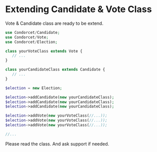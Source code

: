 # Extending Candidate & Vote Class

 Vote & Candidate class are ready to be extend.

 ```php
use Condorcet/Candidate;
use Condorcet/Vote;
use Condorcet/Election;

class yourVoteClass extends Vote {
    // ...
}

class yourCandidateClass extends Candidate {
    // ...
}

$election = new Election;

$election->addCandidate(new yourCandidateClass);
$election->addCandidate(new yourCandidateClass);
$election->addCandidate(new yourCandidateClass);

$election->addVote(new yourVoteClass(//...));
$election->addVote(new yourVoteClass(//...));
$election->addVote(new yourVoteClass(//...));

//...
```

Please read the class. And ask support if needed.